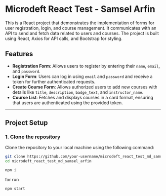 # Microdeft React Test - Samsel Arfin

This is a React project that demonstrates the implementation of forms for user registration, login, and course management. It communicates with an API to send and fetch data related to users and courses. The project is built using React, Axios for API calls, and Bootstrap for styling.

## Features

- **Registration Form**: Allows users to register by entering their `name`, `email`, and `password`.
- **Login Form**: Users can log in using `email` and `password` and receive a token for further authenticated requests.
- **Create Course Form**: Allows authorized users to add new courses with details like `title`, `description`, `badge_text`, and `instructor_name`.
- **Course List**: Fetches and displays courses in a card format, ensuring that users are authenticated using the provided token.

---

## Project Setup

### 1. Clone the repository

Clone the repository to your local machine using the following command:

```bash
git clone https://github.com/your-username/microdeft_react_test_md_samsel_arfin.git
cd microdeft_react_test_md_samsel_arfin
```

```bash
npm i
```
for run
```bash
npm start
```




